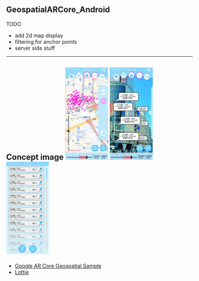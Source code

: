 GeospatialARCore_Android
---
TODO
- add 2d map display
- filtering for anchor points
- server side stuff
---
Concept image
<img src="/readme_src/%E3%82%B9%E3%83%9E%E3%83%9Badlive_page-0001.jpg" style="height:250px">
<img src="/readme_src/%E3%82%B9%E3%83%9E%E3%83%9Badlive_page-0002.jpg" style="height:250px">
<img src="/readme_src/%E3%82%B9%E3%83%9E%E3%83%9Badlive_page-0003.jpg" style="height:250px">
---
- [Google AR Core Geospatial Sample](https://github.com/google-ar/arcore-android-sdk.git)
- [Lottie](http://airbnb.io/lottie/#/android?id=sample-app)